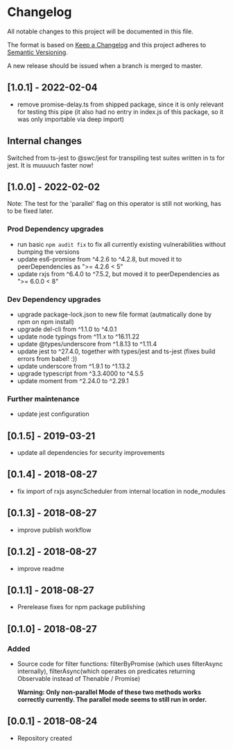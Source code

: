 # Changelog
All notable changes to this project will be documented in this file.

The format is based on [Keep a Changelog](http://keepachangelog.com/en/1.0.0/)
and this project adheres to [Semantic Versioning](http://semver.org/spec/v2.0.0.html).

A new release should be issued when a branch is merged to master.

## [1.0.1] - 2022-02-04 

* remove promise-delay.ts from shipped package, since it is only relevant for testing this pipe 
  (it also had no entry in index.js of this package, so it was only importable via deep import)

## Internal changes
Switched from ts-jest to @swc/jest for transpiling test suites written in ts for jest. 
It is muuuuch faster now!

## [1.0.0] - 2022-02-02 

Note: The test for the 'parallel' flag on this operator is still not working, has to be fixed later. 

### Prod Dependency upgrades
* run basic `npm audit fix` to fix all currently existing vulnerabilities without bumping the versions
* update es6-promise from ^4.2.6 to ^4.2.8, but moved it to peerDependencies as ">= 4.2.6 < 5"
* update rxjs from ^6.4.0 to ^7.5.2, but moved it to peerDependencies as ">= 6.0.0 < 8"

### Dev Dependency upgrades
* upgrade package-lock.json to new file format (autmatically done by npm on npm install)
* upgrade del-cli from ^1.1.0 to ^4.0.1
* update node typings from ^11.x to ^16.11.22
* update @types/underscore from ^1.8.13 to ^1.11.4
* update jest to ^27.4.0, together with types/jest and ts-jest (fixes build errors from babel! :))
* update underscore from ^1.9.1 to ^1.13.2
* upgrade typescript from ^3.3.4000 to ^4.5.5
* update moment from ^2.24.0 to ^2.29.1

### Further maintenance
* update jest configuration

## [0.1.5] - 2019-03-21

* update all dependencies for security improvements

## [0.1.4] - 2018-08-27

* fix import of rxjs asyncScheduler from internal location in node_modules

## [0.1.3] - 2018-08-27

* improve publish workflow

## [0.1.2] - 2018-08-27

* improve readme

## [0.1.1] - 2018-08-27

* Prerelease fixes for npm package publishing

## [0.1.0] - 2018-08-27

### Added

* Source code for filter functions: filterByPromise (which uses filterAsync internally), 
  filterAsync(which operates on predicates returning Observable instead of Thenable / Promise)
  
  **Warning: Only non-parallel Mode of these two methods works correctly currently. 
  The parallel mode seems to still run in order.**

## [0.0.1] - 2018-08-24

* Repository created
